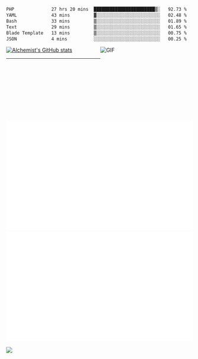 <!--START_SECTION:waka-->

```text
PHP              27 hrs 20 mins  ███████████████████████▒░   92.73 %
YAML             43 mins         ▓░░░░░░░░░░░░░░░░░░░░░░░░   02.48 %
Bash             33 mins         ▒░░░░░░░░░░░░░░░░░░░░░░░░   01.89 %
Text             29 mins         ▒░░░░░░░░░░░░░░░░░░░░░░░░   01.65 %
Blade Template   13 mins         ▒░░░░░░░░░░░░░░░░░░░░░░░░   00.75 %
JSON             4 mins          ░░░░░░░░░░░░░░░░░░░░░░░░░   00.25 %
```

<!--END_SECTION:waka-->

[![Alchemist's GitHub stats](https://github-readme-stats.vercel.app/api?username=DrMaxis&show_icons=true&theme=outrun&count_private=true)](#)
<img align="right" alt="GIF" src="https://user-images.githubusercontent.com/5355808/139111924-210cc6fa-9fb1-4dac-929d-6324a5836a92.gif" width="250" height="200" />
<hr />

![](https://raw.githubusercontent.com/DrMaxis/github-stats-transparent/output/generated/overview.svg)
![](https://raw.githubusercontent.com/DrMaxis/github-stats-transparent/output/generated/languages.svg)

 
<a href="https://count.getloli.com/"><img src="https://count.getloli.com/get/@:maxis-the-alchemist?theme=rule34"></a>
<!-- https://count.getloli.com/get/@alchemist?theme=rule34 -->
<br>
